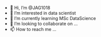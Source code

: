 - 👋 Hi, I’m @JAG1018
- 👀 I’m interested in data scientist
- 🌱 I’m currently learning MSc DataScience
- 💞️ I’m looking to collaborate on ...
- 📫 How to reach me ...

<!---
JAG1018/JAG1018 is a ✨ special ✨ repository because its `README.md` (this file) appears on your GitHub profile.
You can click the Preview link to take a look at your changes.
--->
